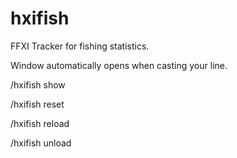 # hxifish
FFXI Tracker for fishing statistics.

Window automatically opens when casting your line.

/hxifish show

/hxifish reset

/hxifish reload

/hxifish unload

